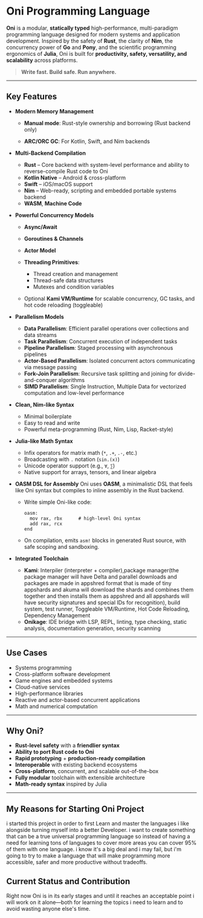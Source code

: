 # Oni Programming Language

**Oni** is a modular, **statically typed** high-performance, multi-paradigm programming language designed for modern systems and application development. Inspired by the safety of **Rust**, the clarity of **Nim**, the concurrency power of **Go** and **Pony**, and the scientific programming ergonomics of **Julia**, Oni is built for **productivity, safety, versatility, and scalability** across platforms.

> **Write fast. Build safe. Run anywhere.**

---

## Key Features

* **Modern Memory Management**

  * **Manual mode**: Rust-style ownership and borrowing (Rust backend only)

  * **ARC/ORC GC**: For Kotlin, Swift, and Nim backends

* **Multi-Backend Compilation**

  * **Rust** – Core backend with system-level performance and ability to reverse-compile Rust code to Oni
  * **Kotlin Native** – Android & cross-platform
  * **Swift** – iOS/macOS support
  * **Nim** – Web-ready, scripting and embedded portable systems backend
  * **WASM**, **Machine Code**

* **Powerful Concurrency Models**

  * **Async/Await**
  * **Goroutines & Channels**
  * **Actor Model**
  * **Threading Primitives**:

    * Thread creation and management
    * Thread-safe data structures
    * Mutexes and condition variables
  * Optional **Kami VM/Runtime** for scalable concurrency, GC tasks, and hot code reloading (toggleable)

* **Parallelism Models**

  * **Data Parallelism**: Efficient parallel operations over collections and data streams
  * **Task Parallelism**: Concurrent execution of independent tasks
  * **Pipeline Parallelism**: Staged processing with asynchronous pipelines
  * **Actor-Based Parallelism**: Isolated concurrent actors communicating via message passing
  * **Fork-Join Parallelism**: Recursive task splitting and joining for divide-and-conquer algorithms
  * **SIMD Parallelism**: Single Instruction, Multiple Data for vectorized computation and low-level performance

* **Clean, Nim-like Syntax**

  * Minimal boilerplate
  * Easy to read and write
  * Powerful meta-programming (Rust, Nim, Lisp, Racket-style)

* **Julia-like Math Syntax**

  * Infix operators for matrix math (`*`, `.+`, `.-`, etc.)
  * Broadcasting with `.` notation (`sin.(x)`)
  * Unicode operator support (e.g., `∀`, `∑`)
  * Native support for arrays, tensors, and linear algebra

* **OASM DSL for Assembly**
  Oni uses **OASM**, a minimalistic DSL that feels like Oni syntax but compiles to inline assembly in the Rust backend.

  * Write simple Oni-like code:

    ```oni
    oasm:
      mov rax, rbx      # high-level Oni syntax
      add rax, rcx
    end
    ```
  * On compilation, emits `asm!` blocks in generated Rust source, with safe scoping and sandboxing.

* **Integrated Toolchain**

  * **Kami**: Interpiler (interpreter + compiler),package manager(the package manager will have Delta and parallel downloads and packages are made in appshred format that is made of tiny appshards and akuma will download the shards and combines them together and then installs them as appshred and all appshards will have security signatures and special IDs for recognition), build system, test runner, Toggleable VM/Runtime, Hot Code Reloading, Dependency Management
  * **Onikage**: IDE bridge with LSP, REPL, linting, type checking, static analysis, documentation generation, security scanning

---

## Use Cases

* Systems programming
* Cross-platform software development
* Game engines and embedded systems
* Cloud-native services
* High-performance libraries
* Reactive and actor-based concurrent applications
* Math and numerical computation

---

## Why Oni?

* **Rust-level safety** with a **friendlier syntax**
* **Ability to port Rust code to Oni**
* **Rapid prototyping** + **production-ready compilation**
* **Interoperable** with existing backend ecosystems
* **Cross-platform**, concurrent, and scalable out-of-the-box
* **Fully modular** toolchain with extensible architecture
* **Math-ready syntax** inspired by Julia

---

## My Reasons for Starting Oni Project

i started this project in order to first Learn and master the languages i like alongside turning myself into a better Developer. i want to create something that can be a true universal programming language so instead of having a need for learning tons of languages to cover more areas you can cover 95% of them with one language. i know it's a big deal and i may fail, but i'm going to try to make a language that will make programming more accessible, safer and more productive without tradeoffs.

## Current Status and Contribution

Right now Oni is in its early stages and until it reaches an acceptable point i will work on it alone—both for learning the topics i need to learn and to avoid wasting anyone else's time.
